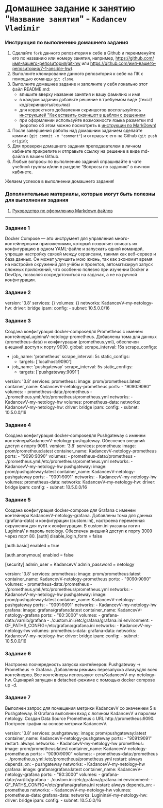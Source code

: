 # Домашнее задание к занятию "`Название занятия`" - `Kadancev Vladimir`


### Инструкция по выполнению домашнего задания

   1. Сделайте `fork` данного репозитория к себе в Github и переименуйте его по названию или номеру занятия, например, https://github.com/имя-вашего-репозитория/git-hw или  https://github.com/имя-вашего-репозитория/7-1-ansible-hw).
   2. Выполните клонирование данного репозитория к себе на ПК с помощью команды `git clone`.
   3. Выполните домашнее задание и заполните у себя локально этот файл README.md:
      - впишите вверху название занятия и вашу фамилию и имя
      - в каждом задании добавьте решение в требуемом виде (текст/код/скриншоты/ссылка)
      - для корректного добавления скриншотов воспользуйтесь [инструкцией "Как вставить скриншот в шаблон с решением](https://github.com/netology-code/sys-pattern-homework/blob/main/screen-instruction.md)
      - при оформлении используйте возможности языка разметки md (коротко об этом можно посмотреть в [инструкции  по MarkDown](https://github.com/netology-code/sys-pattern-homework/blob/main/md-instruction.md))
   4. После завершения работы над домашним заданием сделайте коммит (`git commit -m "comment"`) и отправьте его на Github (`git push origin`);
   5. Для проверки домашнего задания преподавателем в личном кабинете прикрепите и отправьте ссылку на решение в виде md-файла в вашем Github.
   6. Любые вопросы по выполнению заданий спрашивайте в чате учебной группы и/или в разделе “Вопросы по заданию” в личном кабинете.
   
Желаем успехов в выполнении домашнего задания!
   
### Дополнительные материалы, которые могут быть полезны для выполнения задания

1. [Руководство по оформлению Markdown файлов](https://gist.github.com/Jekins/2bf2d0638163f1294637#Code)

---

### Задание 1

Docker Compose — это инструмент для управления много-контейнерными приложениями, который позволяет описать их конфигурацию в одном YAML-файле и запускать одной командой, упрощая настройку связей между сервисами, такими как веб-сервер и база данных. Он может улучшить мою жизнь, так как экономит время на настройке окружений для учёбы и проектов, автоматизируя запуск сложных приложений, что особенно полезно при изучении Docker и DevOps, позволяя сосредоточиться на задачах, а не на ручной конфигурации.

### Задание 2

version: '3.8'
services: {}
volumes: {}
networks:
  KadancevV-my-netology-hw:
    driver: bridge
    ipam:
      config:
        - subnet: 10.5.0.0/16

### Задание 3

Создана конфигурация docker-composeдля Prometheus с именем контейнераLugininaV-netology-prometheus. Добавлены тома для данных (prometheus-data) и конфигурации (prometheus.yml), обеспечен внешний доступ к порту 9090.
global:
  scrape_interval: 15s
scrape_configs:
  - job_name: 'prometheus'
    scrape_interval: 5s
    static_configs:
      - targets: ['localhost:9090']
  - job_name: 'pushgateway'
    scrape_interval: 5s
    static_configs:
      - targets: ['pushgateway:9091']

version: '3.8'
services:
  prometheus:
    image: prom/prometheus:latest
    container_name: KadancevV-netology-prometheus
    ports:
      - "9090:9090"
    volumes:
      - prometheus-data:/prometheus
      - ./prometheus.yml:/etc/prometheus/prometheus.yml
    networks:
      - KadancevV-my-netology-hw
volumes:
  prometheus-data:
networks:
  KadancevV-my-netology-hw:
    driver: bridge
    ipam:
      config:
        - subnet: 10.5.0.0/16

### Задание 4

Создана конфигурация docker-composeдля Pushgateway с именем контейнераKadancevV-netology-pushgateway. Обеспечен внешний доступ к порту 9091.
version: '3.8'
services:
  prometheus:
    image: prom/prometheus:latest
    container_name: KadancevV-netology-prometheus
    ports:
      - "9090:9090"
    volumes:
      - prometheus-data:/prometheus
      - ./prometheus.yml:/etc/prometheus/prometheus.yml
    networks:
      - KadancevV-my-netology-hw
  pushgateway:
    image: prom/pushgateway:latest
    container_name: KadancevV-netology-pushgateway
    ports:
      - "9091:9091"
    networks:
      - KadancevV-my-netology-hw
volumes:
  prometheus-data:
networks:
  KadancevV-my-netology-hw:
    driver: bridge
    ipam:
      config:
        - subnet: 10.5.0.0/16

### Задание 5

Создана конфигурация docker-compose для Grafana с именем контейнера KadancevV-netology-grafana. Добавлены тома для данных (grafana-data) и конфигурации (custom.ini), настроена переменная окружения для пути к конфигурации. В custom.ini указаны логин LugininaV и пароль netology. Обеспечен внешний доступ к порту 3000 через порт 80.
[auth]
disable_login_form = false

[auth.basic]
enabled = true

[auth.anonymous]
enabled = false

[security]
admin_user = KadancevV
admin_password = netology

version: '3.8'
services:
  prometheus:
    image: prom/prometheus:latest
    container_name: KadancevV-netology-prometheus
    ports:
      - "9090:9090"
    volumes:
      - prometheus-data:/prometheus
      - ./prometheus.yml:/etc/prometheus/prometheus.yml
    networks:
      - KadancevV-my-netology-hw
  pushgateway:
    image: prom/pushgateway:latest
    container_name: KadancevV-netology-pushgateway
    ports:
      - "9091:9091"
    networks:
      - KadancevV-my-netology-hw
  grafana:
    image: grafana/grafana:latest
    container_name: KadancevV-netology-grafana
    ports:
      - "80:3000"
    volumes:
      - grafana-data:/var/lib/grafana
      - ./custom.ini:/etc/grafana/grafana.ini
    environment:
      - GF_PATHS_CONFIG=/etc/grafana/grafana.ini
    networks:
      - KadancevV-my-netology-hw
volumes:
  prometheus-data:
  grafana-data:
networks:
  KadancevV-my-netology-hw:
    driver: bridge
    ipam:
      config:
        - subnet: 10.5.0.0/16

### Задание 6

Настроена поочередность запуска контейнеров: Pushgateway → Prometheus → Grafana. Добавлены режимы перезапуска alwaysдля всех контейнеров. Все контейнеры используют сетьKadancevV-my-netology-hw. Сценарий запущен в detached-режиме с помощью docker compose up -d.

### Задание 7

Выполнен запрос для помещения метрики KadancevV со значением 5 в Pushgateway. В Grafana выполнен вход с логином KadancevV и паролем netology. Создан Data Source Prometheus с URL http://prometheus:9090. Построен график на основе метрики KadancevV.

version: '3.8'
services:
  pushgateway:
    image: prom/pushgateway:latest
    container_name: KadancevV-netology-pushgateway
    ports:
      - "9091:9091"
    restart: always
    networks:
      - KadancevV-my-netology-hw
  prometheus:
    image: prom/prometheus:latest
    container_name: KadancevV-netology-prometheus
    ports:
      - "9090:9090"
    volumes:
      - prometheus-data:/prometheus
      - ./prometheus.yml:/etc/prometheus/prometheus.yml
    restart: always
    depends_on:
      - pushgateway
    networks:
      - KadancevV-my-netology-hw
  grafana:
    image: grafana/grafana:latest
    container_name: KadancevV-netology-grafana
    ports:
      - "80:3000"
    volumes:
      - grafana-data:/var/lib/grafana
      - ./custom.ini:/etc/grafana/grafana.ini
    environment:
      - GF_PATHS_CONFIG=/etc/grafana/grafana.ini
    restart: always
    depends_on:
      - prometheus
    networks:
      - KadancevV-my-netology-hw
volumes:
  prometheus-data:
  grafana-data:
networks:
  LugininaV-my-netology-hw:
    driver: bridge
    ipam:
      config:
        - subnet: 10.5.0.0/16




